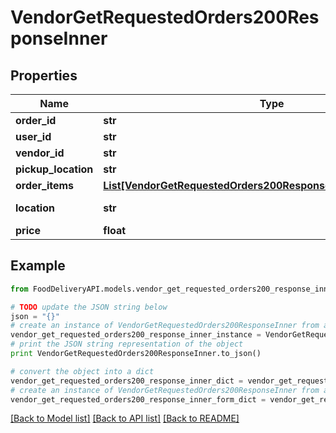# VendorGetRequestedOrders200ResponseInner


## Properties

Name | Type | Description | Notes
------------ | ------------- | ------------- | -------------
**order_id** | **str** |  | [optional] 
**user_id** | **str** |  | [optional] 
**vendor_id** | **str** |  | [optional] 
**pickup_location** | **str** |  | [optional] 
**order_items** | [**List[VendorGetRequestedOrders200ResponseInnerOrderItemsInner]**](VendorGetRequestedOrders200ResponseInnerOrderItemsInner.md) |  | [optional] 
**location** | **str** | Delivery location. | [optional] 
**price** | **float** |  | [optional] 

## Example

```python
from FoodDeliveryAPI.models.vendor_get_requested_orders200_response_inner import VendorGetRequestedOrders200ResponseInner

# TODO update the JSON string below
json = "{}"
# create an instance of VendorGetRequestedOrders200ResponseInner from a JSON string
vendor_get_requested_orders200_response_inner_instance = VendorGetRequestedOrders200ResponseInner.from_json(json)
# print the JSON string representation of the object
print VendorGetRequestedOrders200ResponseInner.to_json()

# convert the object into a dict
vendor_get_requested_orders200_response_inner_dict = vendor_get_requested_orders200_response_inner_instance.to_dict()
# create an instance of VendorGetRequestedOrders200ResponseInner from a dict
vendor_get_requested_orders200_response_inner_form_dict = vendor_get_requested_orders200_response_inner.from_dict(vendor_get_requested_orders200_response_inner_dict)
```
[[Back to Model list]](../README.md#documentation-for-models) [[Back to API list]](../README.md#documentation-for-api-endpoints) [[Back to README]](../README.md)


